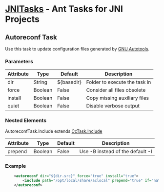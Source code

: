 [JNITasks](https://github.com/kwhat/jnitasks/) - Ant Tasks for JNI Projects
===========================================================================

## Autoreconf Task
Use this task to update configuration files generated by
[GNU Autotools](http://www.gnu.org/software/automake/manual/html_node/Autotools-Introduction.html).

### Parameters
| Attribute     | Type    | Default    | Description
|---------------|---------|------------|------------------------
| dir           | String  | ${basedir} | Folder to execute the task in
| force         | Boolean | False      | Consider all files obsolete
| install       | Boolean | False      | Copy missing auxiliary files
| quiet         | Boolean | False      | Disable verbose output

### Nested Elements
AutoreconfTask.Include extends [CcTask.Include](CCTASK.md)

| Attribute     | Type    | Default | Description
|---------------|---------|---------|---------------------------
| prepend       | Boolean | False   | Use -B instead of the default -I

### Example

```XML
	<autoreconf dir="${dir.src}" force="true" install="true">
		<include path="/opt/local/share/aclocal" prepend="true" if="native.os.isDarwin" />
	</autoreconf>
```
